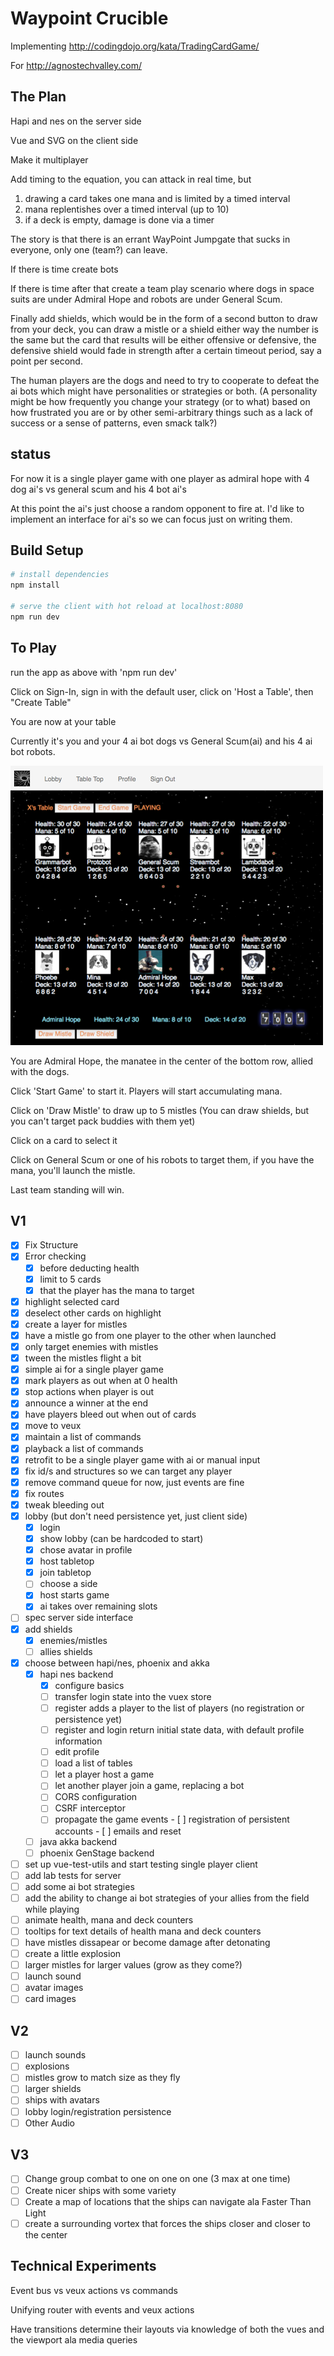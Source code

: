 # Waypoint Crucible

Implementing
http://codingdojo.org/kata/TradingCardGame/

For
http://agnostechvalley.com/

## The Plan

Hapi and nes on the server side

Vue and SVG on the client side

Make it multiplayer

Add timing to the equation, you can attack in real time, but 

1) drawing a card takes one mana and is limited by a timed interval
2) mana replentishes over a timed interval (up to 10)
3) if a deck is empty, damage is done via a timer

The story is that there is an errant WayPoint Jumpgate that sucks in everyone, only one (team?) can leave.

If there is time create bots

If there is time after that create a team play scenario where dogs in space suits are under Admiral Hope
and robots are under General Scum.

Finally add shields, which would be in the form of a second button to draw from your deck, you can draw a mistle or a shield either way the number is the same but the card that results will be either offensive or defensive, the defensive shield would fade in strength after a certain timeout period, say a point per second.

The human players are the dogs and need to try to cooperate to defeat the ai bots which might have personalities or strategies or both. (A personality might be how frequently you change your strategy (or to what) based on how frustrated you are or by other semi-arbitrary things such as a lack of success or a sense of patterns, even smack talk?)

## status

For now it is a single player game with one player as admiral hope with 4 dog ai's vs general scum and his 4 bot ai's

At this point the ai's just choose a random opponent to fire at. I'd like to implement an interface for ai's so we can focus just on writing them.

## Build Setup

``` bash
# install dependencies
npm install

# serve the client with hot reload at localhost:8080
npm run dev

```

## To Play

run the app as above with 'npm run dev'

Click on Sign-In, sign in with the default user, click on 'Host a Table', then "Create Table"
 
You are now at your table 

Currently it's you and your 4 ai bot dogs vs General Scum(ai) and his 4 ai bot robots.

![A screenshot of the current state of the game, 10 postage stamp sized avatars and some dots for mistles](./design/five_vs_five.png?raw=true "Five on Five")

You are Admiral Hope, the manatee in the center of the bottom row, allied with the dogs.

Click 'Start Game' to start it. Players will start accumulating mana.

Click on 'Draw Mistle' to draw up to 5 mistles (You can draw shields, but you can't target pack buddies with them yet)

Click on a card to select it

Click on General Scum or one of his robots to target them, if you have the mana, you'll launch the mistle.

Last team standing will win.


## V1
- [x] Fix Structure
- [X] Error checking
    - [X] before deducting health
    - [X] limit to 5 cards
    - [X] that the player has the mana to target
- [X] highlight selected card
- [X] deselect other cards on highlight
- [X] create a layer for mistles
- [X] have a mistle go from one player to the other when launched
- [X] only target enemies with mistles
- [X] tween the mistles flight a bit
- [X] simple ai for a single player game
- [X] mark players as out when at 0 health
- [X] stop actions when player is out
- [X] announce a winner at the end
- [X] have players bleed out when out of cards
- [X] move to veux
- [X] maintain a list of commands
- [X] playback a list of commands
- [X] retrofit to be a single player game with ai or manual input
- [X] fix id/s and structures so we can target any player
- [X] remove command queue for now, just events are fine
- [X] fix routes
- [X] tweak bleeding out
- [X] lobby (but don't need persistence yet, just client side)
    - [X] login 
    - [X] show lobby (can be hardcoded to start)
    - [X] chose avatar in profile
    - [X] host tabletop
    - [X] join tabletop
    - [ ] choose a side
    - [X] host starts game
    - [X] ai takes over remaining slots
- [ ] spec server side interface
- [X] add shields
    - [X] enemies/mistles
    - [ ] allies shields
- [X] choose between hapi/nes, phoenix and akka
	- [X] hapi nes backend
		- [x] configure basics
		- [ ] transfer login state into the vuex store
		- [ ] register adds a player to the list of players (no registration or persistence yet)
		- [ ] register and login return initial state data, with default profile information
		- [ ] edit profile
		- [ ] load a list of tables
		- [ ] let a player host a game 
		- [ ] let another player join a game, replacing a bot
		- [ ] CORS configuration
		- [ ] CSRF interceptor
		- [ ] propagate the game events
				- [ ] registration of persistent accounts
        		- [ ] emails and reset
	- [ ] java akka backend
	- [ ] phoenix GenStage backend
- [ ] set up vue-test-utils and start testing single player client
- [ ] add lab tests for server
- [ ] add some ai bot strategies
- [ ] add the ability to change ai bot strategies of your allies from the field while playing
- [ ] animate health, mana and deck counters
- [ ] tooltips for text details of health mana and deck counters
- [ ] have mistles dissapear or become damage after detonating
- [ ] create a little explosion
- [ ] larger mistles for larger values (grow as they come?)
- [ ] launch sound
- [ ] avatar images
- [ ] card images

## V2
- [ ] launch sounds
- [ ] explosions
- [ ] mistles grow to match size as they fly
- [ ] larger shields
- [ ] ships with avatars
- [ ] lobby login/registration persistence
- [ ] Other Audio

## V3
- [ ] Change group combat to one on one on one (3 max at one time)
- [ ] Create nicer ships with some variety
- [ ] Create a map of locations that the ships can navigate ala Faster Than Light
- [ ] create a surrounding vortex that forces the ships closer and closer to the center

## Technical Experiments

Event bus vs veux actions vs commands

Unifying router with events and veux actions

Have transitions determine their layouts via knowledge of both the vues and the viewport ala media queries
